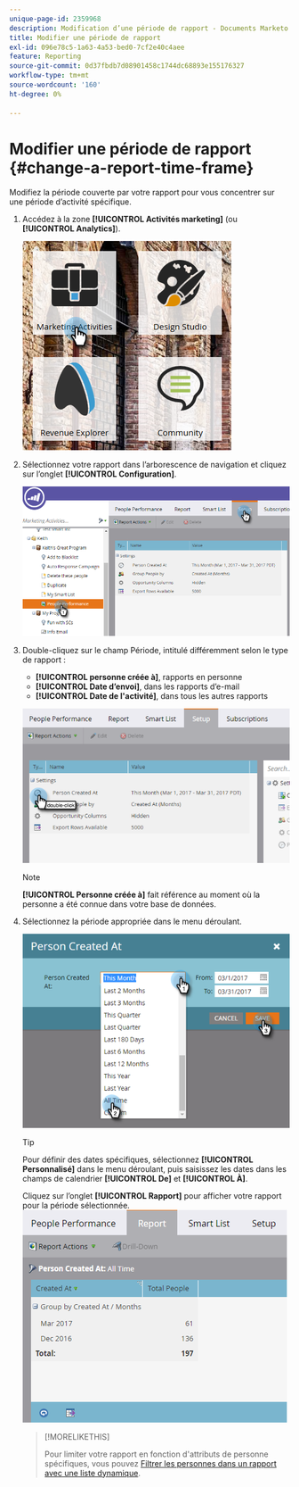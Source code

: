 ```yaml
---
unique-page-id: 2359968
description: Modification d’une période de rapport - Documents Marketo - Documentation du produit
title: Modifier une période de rapport
exl-id: 096e78c5-1a63-4a53-bed0-7cf2e40c4aee
feature: Reporting
source-git-commit: 0d37fbdb7d08901458c1744dc68893e155176327
workflow-type: tm+mt
source-wordcount: '160'
ht-degree: 0%

---
```


# Modifier une période de rapport {#change-a-report-time-frame}

Modifiez la période couverte par votre rapport pour vous concentrer sur une période d’activité spécifique.

1. Accédez à la zone **[!UICONTROL Activités marketing]** (ou **[!UICONTROL Analytics]**).

   ![](assets/image2017-3-27-9-3a15-3a9.png)

1. Sélectionnez votre rapport dans l’arborescence de navigation et cliquez sur l’onglet **[!UICONTROL Configuration]**.

   ![](assets/image2017-3-27-9-3a57-3a56.png)

1. Double-cliquez sur le champ Période, intitulé différemment selon le type de rapport :

   * **[!UICONTROL personne créée à]**, rapports en personne
   * **[!UICONTROL Date d’envoi]**, dans les rapports d’e-mail
   * **[!UICONTROL Date de l&#39;activité]**, dans tous les autres rapports

   ![](assets/image2017-3-27-9-3a58-3a23.png)

   >[!NOTE]
   >
   >**[!UICONTROL Personne créée à]** fait référence au moment où la personne a été connue dans votre base de données.

1. Sélectionnez la période appropriée dans le menu déroulant.

   ![](assets/image2017-3-27-9-3a58-3a40.png)

   >[!TIP]
   >
   >Pour définir des dates spécifiques, sélectionnez **[!UICONTROL Personnalisé]** dans le menu déroulant, puis saisissez les dates dans les champs de calendrier **[!UICONTROL De]** et **[!UICONTROL À]**.

   Cliquez sur l’onglet **[!UICONTROL Rapport]** pour afficher votre rapport pour la période sélectionnée.\
   ![](assets/image2017-3-27-9-3a59-3a1.png)

   >[!MORELIKETHIS]
   >
   >Pour limiter votre rapport en fonction d&#39;attributs de personne spécifiques, vous pouvez [Filtrer les personnes dans un rapport avec une liste dynamique](/help/marketo/product-docs/reporting/basic-reporting/editing-reports/filter-people-in-a-report-with-a-smart-list.md).
